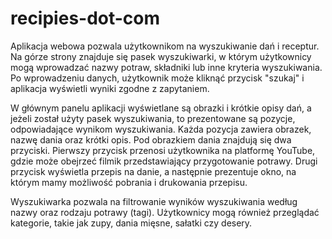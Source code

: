 # recipies-dot-com

Aplikacja webowa pozwala użytkownikom na wyszukiwanie dań i receptur. Na górze strony znajduje się pasek wyszukiwarki, w którym użytkownicy mogą wprowadzać nazwy potraw, składniki lub inne kryteria wyszukiwania. Po wprowadzeniu danych, użytkownik może kliknąć przycisk "szukaj" i aplikacja wyświetli wyniki zgodne z zapytaniem.

W głównym panelu aplikacji wyświetlane są obrazki i krótkie opisy dań, a jeżeli został użyty pasek wyszukiwania, to prezentowane są pozycje, odpowiadające wynikom wyszukiwania. Każda pozycja zawiera obrazek, nazwę dania oraz krótki opis. Pod obrazkiem dania znajdują się dwa przyciski. Pierwszy przycisk przenosi użytkownika na platformę YouTube, gdzie może obejrzeć filmik przedstawiający przygotowanie potrawy. Drugi przycisk wyświetla przepis na danie, a następnie prezentuje okno, na którym mamy możliwość pobrania i drukowania przepisu.

Wyszukiwarka pozwala na filtrowanie wyników wyszukiwania według nazwy oraz rodzaju potrawy (tagi). Użytkownicy mogą również przeglądać kategorie, takie jak zupy, dania mięsne, sałatki czy desery.
